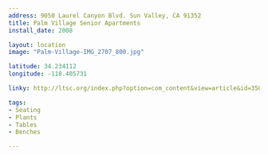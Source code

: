 ```yaml
---
address: 9050 Laurel Canyon Blvd. Sun Valley, CA 91352
title: Palm Village Senior Apartments 
install_date: 2008

layout: location
image: "Palm-Village-IMG_2707_800.jpg"

latitude: 34.234112
longitude: -118.405731

linky: http://ltsc.org/index.php?option=com_content&view=article&id=350

tags:	
- Seating
- Plants
- Tables
- Benches

---
```


